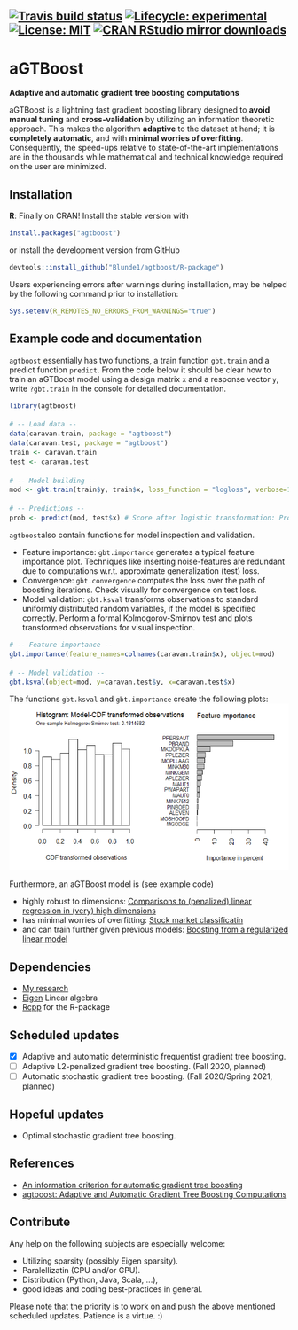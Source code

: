 <!-- badges: start -->
[![Travis build status](https://travis-ci.org/Blunde1/agtboost.svg?branch=master)](https://travis-ci.org/Blunde1/agtboost)
[![Lifecycle: experimental](https://img.shields.io/badge/lifecycle-experimental-orange.svg)](https://www.tidyverse.org/lifecycle/#experimental)
[![License:
MIT](https://img.shields.io/badge/License-MIT-yellow.svg)](https://opensource.org/licenses/MIT)
[![CRAN RStudio mirror downloads](https://cranlogs.r-pkg.org/badges/grand-total/agtboost?color=blue)](https://r-pkg.org/pkg/agtboost)
---------

# aGTBoost

**Adaptive and automatic gradient tree boosting computations**

aGTBoost is a lightning fast gradient boosting library designed to **avoid manual tuning** and **cross-validation** by utilizing an information theoretic approach.
This makes the algorithm **adaptive** to the dataset at hand; it is **completely automatic**, and with **minimal worries of overfitting**.
Consequently, the speed-ups relative to state-of-the-art implementations are in the thousands while mathematical and technical knowledge required on the user are minimized.


## Installation

**R**: Finally on CRAN! Install the stable version with
```r
install.packages("agtboost")
```
or install the development version from GitHub
```r
devtools::install_github("Blunde1/agtboost/R-package")
```
Users experiencing errors after warnings during installlation, may be helped by the following command prior to installation:

```r
Sys.setenv(R_REMOTES_NO_ERRORS_FROM_WARNINGS="true")
```

## Example code and documentation

`agtboost` essentially has two functions, a train function `gbt.train` and a predict function `predict`.
From the code below it should be clear how to train an aGTBoost model using a design matrix `x` and a response vector `y`, write `?gbt.train` in the console for detailed documentation. 
```r
library(agtboost)

# -- Load data --
data(caravan.train, package = "agtboost")
data(caravan.test, package = "agtboost")
train <- caravan.train
test <- caravan.test

# -- Model building --
mod <- gbt.train(train$y, train$x, loss_function = "logloss", verbose=10)

# -- Predictions --
prob <- predict(mod, test$x) # Score after logistic transformation: Probabilities
```
`agtboost`also contain functions for model inspection and validation. 

- Feature importance: `gbt.importance` generates a typical feature importance plot. 
Techniques like inserting noise-features are redundant due to computations w.r.t. approximate generalization (test) loss.
- Convergence: `gbt.convergence` computes the loss over the path of boosting iterations. Check visually for convergence on test loss.
- Model validation: `gbt.ksval` transforms observations to standard uniformly distributed random variables, if the model is specified 
correctly. Perform a formal Kolmogorov-Smirnov test and plots transformed observations for visual inspection.
```r
# -- Feature importance --
gbt.importance(feature_names=colnames(caravan.train$x), object=mod)

# -- Model validation --
gbt.ksval(object=mod, y=caravan.test$y, x=caravan.test$x)
```
The functions `gbt.ksval` and `gbt.importance` create the following plots:
<img src="docs/img/agtboost_validation.png" width="700" height="300" />

Furthermore, an aGTBoost model is (see example code)

- highly robust to dimensions: [Comparisons to (penalized) linear regression in (very) high dimensions](R-package/demo/high-dimensions.R)
- has minimal worries of overfitting: [Stock market classificatin](R-package/demo/stock-market-classification.R)
- and can train further given previous models: [Boosting from a regularized linear model](R-package/demo/boost-from-predictions.R)



## Dependencies

- [My research](https://berentlunde.netlify.com/) 
- [Eigen](http://eigen.tuxfamily.org/index.php?title=Main_Page) Linear algebra
- [Rcpp](https://github.com/RcppCore/Rcpp) for the R-package

## Scheduled updates

- [x] Adaptive and automatic deterministic frequentist gradient tree boosting.
- [ ] Adaptive L2-penalized gradient tree boosting. (Fall 2020, planned)
- [ ] Automatic stochastic gradient tree boosting. (Fall 2020/Spring 2021, planned)

## Hopeful updates

- Optimal stochastic gradient tree boosting.

## References
- [An information criterion for automatic gradient tree boosting](https://arxiv.org/abs/2008.05926)
- [agtboost: Adaptive and Automatic Gradient Tree Boosting Computations](https://arxiv.org/abs/2008.12625)

## Contribute

Any help on the following subjects are especially welcome:

- Utilizing sparsity (possibly Eigen sparsity).
- Paralellizatin (CPU and/or GPU).
- Distribution (Python, Java, Scala, ...),
- good ideas and coding best-practices in general.

Please note that the priority is to work on and push the above mentioned scheduled updates. Patience is a virtue. :)
